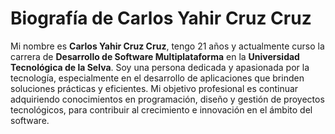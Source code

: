 # Biografía de Carlos Yahir Cruz Cruz

Mi nombre es **Carlos Yahir Cruz Cruz**, tengo 21 años y actualmente curso la carrera de **Desarrollo de Software Multiplataforma** en la **Universidad Tecnológica de la Selva**.
Soy una persona dedicada y apasionada por la tecnología, especialmente en el desarrollo de aplicaciones que brinden soluciones prácticas y eficientes.
Mi objetivo profesional es continuar adquiriendo conocimientos en programación, diseño y gestión de proyectos tecnológicos, para contribuir al crecimiento e innovación en el ámbito del software.
